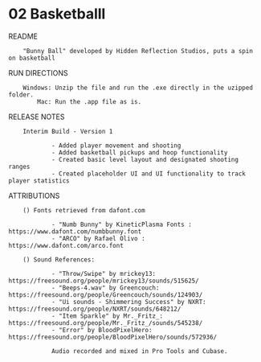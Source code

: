 # 02 Basketballl

README

        "Bunny Ball" developed by Hidden Reflection Studios, puts a spin on basketball

RUN DIRECTIONS

        Windows: Unzip the file and run the .exe directly in the uzipped folder.
            Mac: Run the .app file as is.

RELEASE NOTES

        Interim Build - Version 1

                - Added player movement and shooting
                - Added basketball pickups and hoop functionality
                - Created basic level layout and designated shooting ranges
                - Created placeholder UI and UI functionality to track player statistics

ATTRIBUTIONS 

        () Fonts retrieved from dafont.com
                
                - "Numb Bunny" by KineticPlasma Fonts : https://www.dafont.com/numbbunny.font
                - "ARCO" by Rafael Olivo : https://www.dafont.com/arco.font

        () Sound References: 
                
                - "Throw/Swipe" by mrickey13: https://freesound.org/people/mrickey13/sounds/515625/
                - "Beeps-4.wav" by Greencouch: https://freesound.org/people/Greencouch/sounds/124903/
                - "Ui sounds - Shimmering Success" by NXRT: https://freesound.org/people/NXRT/sounds/648212/
                - "Item Sparkle" by Mr._Fritz_: https://freesound.org/people/Mr._Fritz_/sounds/545238/
                - "Error" by BloodPixelHero: https://freesound.org/people/BloodPixelHero/sounds/572936/
                
                Audio recorded and mixed in Pro Tools and Cubase.